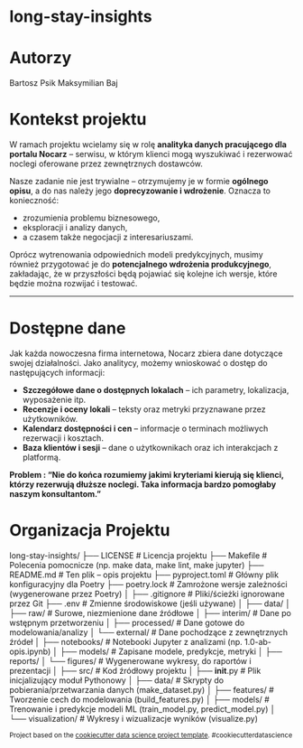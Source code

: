 long-stay-insights
==============================

# Autorzy
Bartosz Psik
Maksymilian Baj


# Kontekst projektu

W ramach projektu wcielamy się w rolę **analityka danych pracującego dla portalu Nocarz** – serwisu, w którym klienci mogą wyszukiwać i rezerwować noclegi oferowane przez zewnętrznych dostawców.

Nasze zadanie nie jest trywialne – otrzymujemy je w formie **ogólnego opisu**, a do nas należy jego **doprecyzowanie i wdrożenie**. Oznacza to konieczność:
- zrozumienia problemu biznesowego,
- eksploracji i analizy danych,
- a czasem także negocjacji z interesariuszami.

Oprócz wytrenowania odpowiednich modeli predykcyjnych, musimy również przygotować je do **potencjalnego wdrożenia produkcyjnego**, zakładając, że w przyszłości będą pojawiać się kolejne ich wersje, które będzie można rozwijać i testować.

---

# Dostępne dane

Jak każda nowoczesna firma internetowa, Nocarz zbiera dane dotyczące swojej działalności. Jako analitycy, możemy wnioskować o dostęp do następujących informacji:

- **Szczegółowe dane o dostępnych lokalach** – ich parametry, lokalizacja, wyposażenie itp.
- **Recenzje i oceny lokali** – teksty oraz metryki przyznawane przez użytkowników.
- **Kalendarz dostępności i cen** – informacje o terminach możliwych rezerwacji i kosztach.
- **Baza klientów i sesji** – dane o użytkownikach oraz ich interakcjach z platformą.

**Problem : “Nie do końca rozumiemy jakimi kryteriami kierują się klienci, którzy rezerwują dłuższe noclegi. Taka informacja bardzo pomogłaby naszym konsultantom.”**



# Organizacja Projektu

long-stay-insights/
├── LICENSE                  # Licencja projektu
├── Makefile                # Polecenia pomocnicze (np. make data, make lint, make jupyter)
├── README.md               # Ten plik – opis projektu
├── pyproject.toml          # Główny plik konfiguracyjny dla Poetry
├── poetry.lock             # Zamrożone wersje zależności (wygenerowane przez Poetry)
│
├── .gitignore              # Pliki/ścieżki ignorowane przez Git
├── .env                    # Zmienne środowiskowe (jeśli używane)
│
├── data/
│   ├── raw/                # Surowe, niezmienione dane źródłowe
│   ├── interim/            # Dane po wstępnym przetworzeniu
│   ├── processed/          # Dane gotowe do modelowania/analizy
│   └── external/           # Dane pochodzące z zewnętrznych źródeł
│
├── notebooks/              # Notebooki Jupyter z analizami (np. 1.0-ab-opis.ipynb)
│
├── models/                 # Zapisane modele, predykcje, metryki
│
├── reports/
│   └── figures/            # Wygenerowane wykresy, do raportów i prezentacji
│
├── src/                    # Kod źródłowy projektu
│   ├── __init__.py         # Plik inicjalizujący moduł Pythonowy
│   ├── data/               # Skrypty do pobierania/przetwarzania danych (make_dataset.py)
│   ├── features/           # Tworzenie cech do modelowania (build_features.py)
│   ├── models/             # Trenowanie i predykcje modeli ML (train_model.py, predict_model.py)
│   └── visualization/      # Wykresy i wizualizacje wyników (visualize.py)


<p><small>Project based on the <a target="_blank" href="https://drivendata.github.io/cookiecutter-data-science/">cookiecutter data science project template</a>. #cookiecutterdatascience</small></p>
